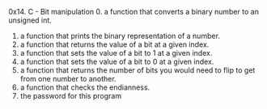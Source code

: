 0x14. C - Bit manipulation
0. a function that converts a binary number to an unsigned int.
1. a function that prints the binary representation of a number.
2. a function that returns the value of a bit at a given index.
3. a function that sets the value of a bit to 1 at a given index.
4. a function that sets the value of a bit to 0 at a given index.
5. a function that returns the number of bits you would need to flip to get from one number to another.
6. a function that checks the endianness.
7. the password for this program
